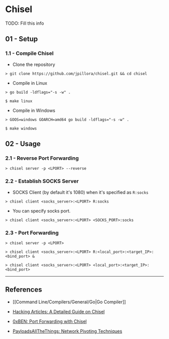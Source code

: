 # Chisel

TODO: Fill this info

## 01 - Setup

### 1.1 - Compile Chisel

- Clone the repository

`> git clone https://github.com/jpillora/chisel.git && cd chisel`

- Compile in Linux

```
> go build -ldflags="-s -w" .

$ make linux
```

- Compile in Windows

```
> GOOS=windows GOARCH=amd64 go build -ldflags="-s -w" .

$ make windows
```

## 02 - Usage

### 2.1 - Reverse Port Forwarding

`> chisel server -p <LPORT> --reverse`

### 2.2 - Establish SOCKS Server

- SOCKS Client (by default it's 1080) when it's specified as `R:socks`

`> chisel client <socks_server>:<LPORT> R:socks`

- You can specify socks port.

`> chisel client <socks_server>:<LPORT> <SOCKS_PORT>:socks`

### 2.3 - Port Forwarding

```
> chisel server -p <LPORT>

> chisel client <socks_server>:<LPORT> R:<local_port>:<target_IP>:<bind_port> &

> chisel client <socks_server>:<LPORT> <local_port>:<target_IP>:<bind_port>
```

---
## References

- [[Command Line/Compilers/General/Go|Go Compiler]]

- [Hacking Articles: A Detailed Guide on Chisel](https://www.hackingarticles.in/a-detailed-guide-on-chisel/)

- [0xBEN: Port Forwarding with Chisel](https://notes.benheater.com/books/network-pivoting/page/port-forwarding-with-chisel)

- [PayloadsAllTheThings: Network Pivoting Techniques](https://github.com/swisskyrepo/PayloadsAllTheThings/blob/master/Methodology%20and%20Resources/Network%20Pivoting%20Techniques.md)